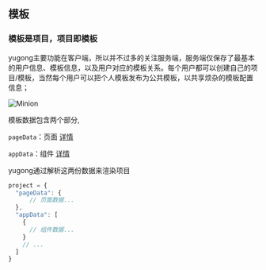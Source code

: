 ## 模板

### 模板是项目，项目即模板
yugong主要功能在客户端，所以并不过多的关注服务端，服务端仅保存了最基本的用户信息、模板信息，以及用户对应的模板关系。每个用户都可以创建自己的项目/模板，当然每个用户可以把个人模板发布为公共模板，以共享烦杂的模板配置信息；

![Minion](https://www.eightfeet.cn/yugong/images/documents/template/template.drawio.svg)

模板数据包含两个部分,

 `pageData`：页面  [详情](./../page/README.md)
 
 `appData`：组件  [详情](./../component/README.md) 
 
 yugong通过解析这两份数据来渲染项目

```javascript
project = {
  "pageData": {
      // 页面数据...
  },
  "appData": [
    {
      // 组件数据...
    }
    // ...
  ]
}
```



